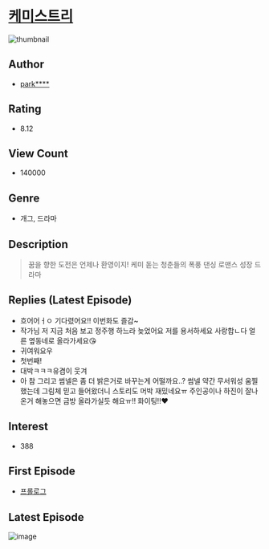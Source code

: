 # [케미스트리](https://comic.naver.com/bestChallenge/list?titleId=738393)
![thumbnail](https://image-comic.pstatic.net/user_contents_data/challenge_comic/2020/04/02/330043/thumbnail_202x16459d40d47_7901_4e74_b6cb_fecf195f5352_00000335.JPEG)

## Author
- [park****](https://comic.naver.com/artistTitle?id=330043)

## Rating
- 8.12

## View Count
- 140000

## Genre
- 개그, 드라마

## Description
> 꿈을 향한 도전은 언제나 환영이지! 케미 돋는 청춘들의 폭풍 댄싱 로맨스 성장 드라마

## Replies (Latest Episode)
- 흐어어ㅓㅇ 기다렸어요!! 이번화도 즐감~
- 작가님 저 지금 처음 보고 정주행 하느라 늦었어요 저를 용서하세요 사랑합ㄴ다 얼른 옆동네로 올라가세요😘
- 귀여워요우
- 첫번째!
- 대박ㅋㅋㅋ유겸이 웃겨
- 아 참 그리고 썸넬은 좀 더 밝은거로 바꾸는게 어떨까요..? 썸넬 약간 무서워성 움찔했는데 그림체 믿고 들어왔더니 스토리도 머박 재밌네요ㅠ 주인공이나 하진이 잘나온거 해놓으면 금방 올라가실듯 해요ㅠ!! 화이팅!!❤️

## Interest
- 388

## First Episode
- [프롤로그](https://comic.naver.com/bestChallenge/detail?titleId=738393&no=1)

## Latest Episode
![image](https://image-comic.pstatic.net/user_contents_data/challenge_comic/2020/04/01/330043/upload_3846694426218214244.jpeg)
